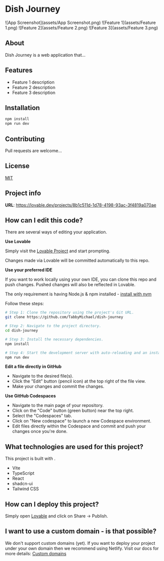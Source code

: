 # Dish Journey

![App Screenshot](assets/App Screenshot.png)
![Feature 1](assets/Feature 1.png)
![Feature 2](assets/Feature 2.png)
![Feature 3](assets/Feature 3.png)

## About
Dish Journey is a web application that...

## Features
- Feature 1 description
- Feature 2 description
- Feature 3 description

## Installation
```bash
npm install
npm run dev
```

## Contributing
Pull requests are welcome...

## License
[MIT](https://choosealicense.com/licenses/mit/)

## Project info

**URL**: https://lovable.dev/projects/8b1c511d-1d78-4198-93ac-3f4819a070ae

## How can I edit this code?

There are several ways of editing your application.

**Use Lovable**

Simply visit the [Lovable Project](https://lovable.dev/projects/8b1c511d-1d78-4198-93ac-3f4819a070ae) and start prompting.

Changes made via Lovable will be committed automatically to this repo.

**Use your preferred IDE**

If you want to work locally using your own IDE, you can clone this repo and push changes. Pushed changes will also be reflected in Lovable.

The only requirement is having Node.js & npm installed - [install with nvm](https://github.com/nvm-sh/nvm#installing-and-updating)

Follow these steps:

```sh
# Step 1: Clone the repository using the project's Git URL.
git clone https://github.com/TabbyMichael/dish-journey

# Step 2: Navigate to the project directory.
cd dish-journey

# Step 3: Install the necessary dependencies.
npm install

# Step 4: Start the development server with auto-reloading and an instant preview.
npm run dev
```

**Edit a file directly in GitHub**

- Navigate to the desired file(s).
- Click the "Edit" button (pencil icon) at the top right of the file view.
- Make your changes and commit the changes.

**Use GitHub Codespaces**

- Navigate to the main page of your repository.
- Click on the "Code" button (green button) near the top right.
- Select the "Codespaces" tab.
- Click on "New codespace" to launch a new Codespace environment.
- Edit files directly within the Codespace and commit and push your changes once you're done.

## What technologies are used for this project?

This project is built with .

- Vite
- TypeScript
- React
- shadcn-ui
- Tailwind CSS

## How can I deploy this project?

Simply open [Lovable](https://lovable.dev/projects/8b1c511d-1d78-4198-93ac-3f4819a070ae) and click on Share -> Publish.

## I want to use a custom domain - is that possible?

We don't support custom domains (yet). If you want to deploy your project under your own domain then we recommend using Netlify. Visit our docs for more details: [Custom domains](https://docs.lovable.dev/tips-tricks/custom-domain/)
